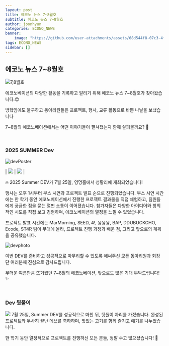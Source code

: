 ```yaml
---
layout: post
title: 에코노 뉴스 7~8월호
subtitle: 에코노 뉴스 7~8월호
author: joonhyun
categories: ECONO_NEWS
banner:
    image: "https://github.com/user-attachments/assets/68d544f8-07c3-4fa4-861f-6475e9cb0085"
tags: ECONO_NEWS
sidebar: []
---
```


## 에코노 뉴스 7~8월호

![7,8월호](https://github.com/user-attachments/assets/68d544f8-07c3-4fa4-861f-6475e9cb0085)

에코노베이션의 다양한 활동을 기록하고 알리기 위해 에코노 뉴스 7~8월호가 찾아왔습니다.😊

방학임에도 불구하고 동아리원들은 프로젝트, 행사, 교류 활동으로 바쁜 나날을 보냈습니다

7~8월의 에코노베이션에서는 어떤 이야기들이 펼쳐졌는지 함께 살펴볼까요? 🙌

<br/>

### 2025 SUMMER Dev

<img src="https://github.com/user-attachments/assets/45dcaf16-ae4f-41e1-8a88-a0322a5dd4c0" alt="devPoster"/>

| <img src="https://github.com/user-attachments/assets/910cca8b-d9d0-42f0-8318-e8fcef17363d"/> | <img src="https://github.com/user-attachments/assets/83596281-6508-49af-b3a2-926600396832"/> |

🔥 2025 Summer DEV가 7월 25일, 영명홀에서 성황리에 개최되었습니다!

행사는 오후 1시부터 부스 시연과 프로젝트 발표 순으로 진행되었습니다.
부스 시연 시간에는 한 학기 동안 에코노베이션에서 진행한 프로젝트 결과물을 직접 체험하고, 팀원들에게 궁금한 점을 묻는 열띤 소통이 이어졌습니다.
참가자들은 다양한 아이디어와 창의적인 시도를 직접 보고 경험하며, 에코노베이션의 열정을 느낄 수 있었습니다.

프로젝트 발표 시간에는 MarMorning, SEED, 4!, 융융융, BAP, DDUBUCKCHO, Ecode, ST4R 팀이 무대에 올라, 프로젝트 진행 과정과 배운 점, 그리고 앞으로의 계획을 공유했습니다.

<img src="https://github.com/user-attachments/assets/657bd9f6-18b9-4562-ac5f-a332fbe21bdc" alt="devphoto"/>

이번 DEV를 준비하고 성공적으로 마무리할 수 있도록 애써주신 모든 동아리원과 회장단 여러분께 진심으로 감사드립니다. 

무더운 여름만큼 뜨거웠던 7~8월의 에코노베이션, 앞으로도 많은 기대 부탁드립니다! ✨

<br/>

### Dev 뒷풀이

<img src="https://github.com/user-attachments/assets/35b21912-2f03-4e81-a1fb-8b73f4e3a28f"/>
7월 25일, Summer DEV를 성공적으로 마친 뒤, 뒷풀이 자리를 가졌습니다.
완성된 프로젝트와 무사히 끝난 데브를 축하하며, 맛있는 고기를 함께 즐기고 얘기를 나누었습니다.

한 학기 동안 열정적으로 프로젝트를 진행하신 모든 분들, 정말 수고 많으셨습니다! 🥳

<br/>




